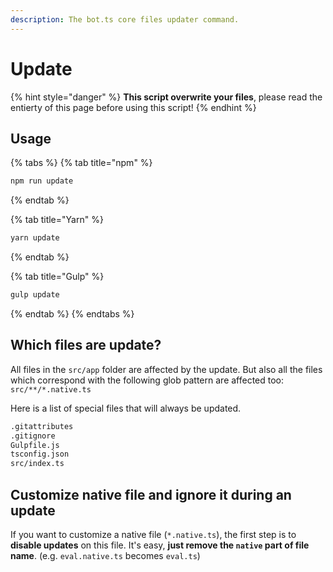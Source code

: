 ```yaml
---
description: The bot.ts core files updater command.
---
```


# Update

{% hint style="danger" %}
**This script overwrite your files**, please read the entierty of this page before using this script!
{% endhint %}

## Usage

{% tabs %}
{% tab title="npm" %}
```bash
npm run update
```
{% endtab %}

{% tab title="Yarn" %}
```bash
yarn update
```
{% endtab %}

{% tab title="Gulp" %}
```bash
gulp update
```
{% endtab %}
{% endtabs %}

## Which files are update?

All files in the `src/app` folder are affected by the update. But also all the files which correspond with the following glob pattern are affected too: `src/**/*.native.ts`

Here is a list of special files that will always be updated.

```bash
.gitattributes
.gitignore
Gulpfile.js
tsconfig.json
src/index.ts
```

## Customize native file and ignore it during an update

If you want to customize a native file (`*.native.ts`), the first step is to **disable updates** on this file. It's easy, **just remove the `native` part of file name**. (e.g. `eval.native.ts` becomes `eval.ts`)
